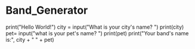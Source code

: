 # Band_Generator
print("Hello World!")
city = input("What is your city's name? ")
print(city)
pet= input("what is your pet's name? ")
print(pet)
print("Your band's name is:", city + " " + pet)
